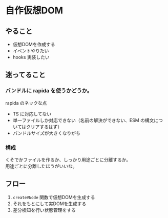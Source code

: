 # 自作仮想DOM

## やること

- 仮想DOMを作成する
- イベントやりたい
- hooks 実装したい

## 迷ってること

### バンドルに rapida を使うかどうか。  

rapida のネックな点
- TS に対応してない
- 単一ファイルしか対応できない（名前の解決ができない、ESM の構文についてはクリアするはず）
- バンドルサイズが大きくなりがち

### 構成

くそでかファイルを作るか、しっかり用途ごとに分離するか。  
用途ごとに分離したほうがいいな。

## フロー

1. `createVNode` 関数で仮想DOMを生成する
1. それをもとにして実DOMを生成する
1. 差分検知を行い状態管理をする
